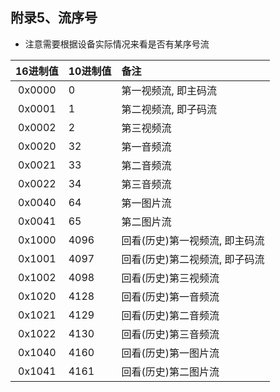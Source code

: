 ## 附录5、流序号

* 注意需要根据设备实际情况来看是否有某序号流

|  16进制值  | 10进制值  |   备注    |
|:---------:|:--------- |:--------- |
| 0x0000   | 0         | 第一视频流, 即主码流 |
| 0x0001   | 1         | 第二视频流, 即子码流 |
| 0x0002   | 2         | 第三视频流 |
| 0x0020   | 32        | 第一音频流 |
| 0x0021   | 33        | 第二音频流 |
| 0x0022   | 34        | 第三音频流 |
| 0x0040   | 64        | 第一图片流 |
| 0x0041   | 65        | 第二图片流 |
| 0x1000   | 4096      | 回看(历史)第一视频流, 即主码流 |
| 0x1001   | 4097      | 回看(历史)第二视频流, 即子码流 |
| 0x1002   | 4098      | 回看(历史)第三视频流 |
| 0x1020   | 4128      | 回看(历史)第一音频流 |
| 0x1021   | 4129      | 回看(历史)第二音频流 |
| 0x1022   | 4130      | 回看(历史)第三音频流 |
| 0x1040   | 4160      | 回看(历史)第一图片流 |
| 0x1041   | 4161      | 回看(历史)第二图片流 |
